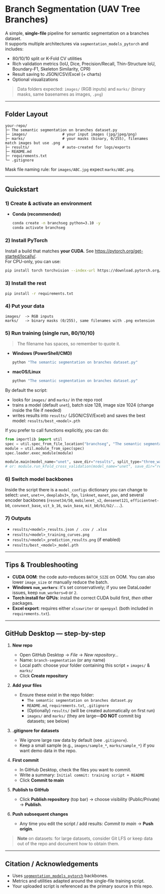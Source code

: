 # Branch Segmentation (UAV Tree Branches)

A simple, **single-file** pipeline for semantic segmentation on a branches dataset.  
It supports multiple architectures via `segmentation_models_pytorch` and includes:
- 80/10/10 split or K-Fold CV utilities
- Rich validation metrics (IoU, Dice, Precision/Recall, Thin-Structure IoU, Boundary-F1, Skeleton Similarity, CPR)
- Result saving to JSON/CSV/Excel (+ charts)
- Optional visualizations

> Data folders expected: `images/` (RGB inputs) and `marks/` (binary masks, same basenames as images, `.png`)

---

## Folder Layout

```
your-repo/
├─ The semantic segmentation on branches dataset.py
├─ images/                # your input images (jpg/jpeg/png)
├─ marks/                 # your masks (binary, 0/255), filenames match images but use .png
├─ results/               # auto-created for logs/exports
├─ README.md
├─ requirements.txt
└─ .gitignore
```

Mask file naming rule: for `images/ABC.jpg` expect `marks/ABC.png`.

---

## Quickstart

### 1) Create & activate an environment
- **Conda (recommended)**
  ```bash
  conda create -n branchseg python=3.10 -y
  conda activate branchseg
  ```

### 2) Install PyTorch
Install a build that matches **your CUDA**. See https://pytorch.org/get-started/locally/.  
For CPU-only, you can use:
```bash
pip install torch torchvision --index-url https://download.pytorch.org/whl/cpu
```

### 3) Install the rest
```bash
pip install -r requirements.txt
```

### 4) Put your data
```
images/  -> RGB inputs
marks/   -> binary masks (0/255), same filenames with .png extension
```

### 5) Run training (single run, 80/10/10)
> The filename has spaces, so remember to quote it.

- **Windows (PowerShell/CMD)**
  ```bash
  python "The semantic segmentation on branches dataset.py"
  ```

- **macOS/Linux**
  ```bash
  python "The semantic segmentation on branches dataset.py"
  ```

By default the script:
- looks for `images/` and `marks/` in the repo root
- trains a model (default `unet`), batch size 128, image size 1024 (change inside the file if needed)
- writes results into `results/` (JSON/CSV/Excel) and saves the best model: `results/best_<model>.pth`

If you prefer to call functions explicitly, you can do:
```python
from importlib import util
spec = util.spec_from_file_location("branchseg", "The semantic segmentation on branches dataset.py")
module = util.module_from_spec(spec)
spec.loader.exec_module(module)

module.main(model_name="unet", save_dir="results", split_type="three_way")
# or: module.run_kfold_cross_validation(model_name="unet", save_dir="results", k=5)
```

### 6) Switch model backbones
Inside the script there is a `model_configs` dictionary you can change to select:
`unet`, `unet++`, `deeplabv3+`, `fpn`, `linknet`, `manet`, `pan`, and several encoder backbones (`resnet34/50`, `mobilenet_v2`, `densenet121`, `efficientnet-b0`, `convnext_base`, `vit_b_16`, `swin_base`, `mit_b0/b1/b2/...`).

### 7) Outputs
- `results/<model>_results.json / .csv / .xlsx`
- `results/<model>_training_curves.png`
- `results/<model>_prediction_results.png` (if enabled)
- `results/best_<model>_model.pth`

---

## Tips & Troubleshooting

- **CUDA OOM**: the code auto-reduces `BATCH_SIZE` on OOM. You can also lower `image_size` or manually reduce the batch.
- **Windows `num_workers`**: it's set conservatively; if you see DataLoader issues, keep `num_workers=0` or `2`.
- **Torch install for GPUs**: install the correct CUDA build first, *then* other packages.
- **Excel export**: requires either `xlsxwriter` or `openpyxl` (both included in `requirements.txt`).

---

## GitHub Desktop — step-by-step

1. **New repo**  
   - Open GitHub Desktop → *File* → *New repository…*  
   - Name: `branch-segmentation` (or any name)  
   - Local path: choose your folder containing this script + `images/` & `marks/`  
   - Click **Create repository**

2. **Add your files**  
   - Ensure these exist in the repo folder:  
     - `The semantic segmentation on branches dataset.py`  
     - `README.md`, `requirements.txt`, `.gitignore`  
     - (Optionally) `results/` (will be created automatically on first run)
     - `images/` and `marks/` (they are large—**DO NOT** commit big datasets; see below)

3. **.gitignore for datasets**  
   - We ignore large raw data by default (see `.gitignore`).  
   - Keep a small sample (e.g., `images/sample_*`, `marks/sample_*`) if you want demo data in the repo.

4. **First commit**  
   - In GitHub Desktop, check the files you want to commit.  
   - Write a summary: `Initial commit: training script + README`  
   - Click **Commit to main**

5. **Publish to GitHub**  
   - Click **Publish repository** (top bar) → choose visibility (Public/Private) → **Publish**.

6. **Push subsequent changes**  
   - Any time you edit the script / add results: *Commit to main* → **Push origin**.

> **Note** on datasets: for large datasets, consider Git LFS or keep data out of the repo and document how to obtain them.

---

## Citation / Acknowledgements

- Uses [`segmentation_models_pytorch`](https://github.com/qubvel/segmentation_models.pytorch) backbones.
- Metrics and utilities adapted around the single-file training script.  
- Your uploaded script is referenced as the primary source in this repo.